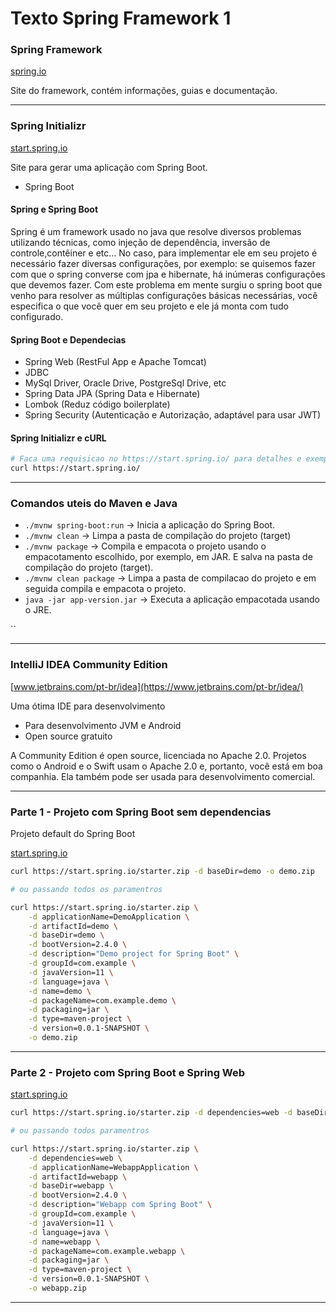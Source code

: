 # Texto Spring Framework 1

### Spring Framework

[spring.io](https://spring.io/)

Site do framework, contém informações, guias e documentação.

---

### Spring Initializr

[start.spring.io](https://start.spring.io/)

Site para gerar uma aplicação com Spring Boot.

- Spring Boot

#### Spring e Spring Boot

Spring é um framework usado no java que resolve diversos problemas utilizando técnicas, como injeção de dependência, inversão de controle,contêiner e etc… No caso, para implementar ele em seu projeto é necessário fazer diversas configurações, por exemplo: se quisemos fazer com que o spring converse com jpa e hibernate, há inúmeras configurações que devemos fazer. Com este problema em mente surgiu o spring boot que venho para resolver as múltiplas configurações básicas necessárias, você especifica o que você quer em seu projeto e ele já monta com tudo configurado.

#### Spring Boot e Dependecias

- Spring Web (RestFul App e Apache Tomcat)
- JDBC
- MySql Driver, Oracle Drive, PostgreSql Drive, etc
- Spring Data JPA (Spring Data e Hibernate)
- Lombok (Reduz código boilerplate)
- Spring Security (Autenticação e Autorização, adaptável para usar JWT)

#### Spring Initializr e cURL

```sh
# Faca uma requisicao no https://start.spring.io/ para detalhes e exemplos
curl https://start.spring.io/
```

---

### Comandos uteis do Maven e Java

- `./mvnw spring-boot:run` ->  Inicia a aplicação do Spring Boot.
- `./mvnw clean` -> Limpa a pasta de compilação do projeto (target)
- `./mvnw package` -> Compila e empacota o projeto usando o empacotamento escolhido, por exemplo, em JAR. E salva na pasta de compilação do projeto (target).
- `./mvnw clean package` -> Limpa a pasta de compilacao do projeto e em seguida compila e empacota o projeto.
- `java -jar app-version.jar` -> Executa a aplicação empacotada usando o JRE.

``

---

### IntelliJ IDEA Community Edition

[www.jetbrains.com/pt-br/idea](https://www.jetbrains.com/pt-br/idea/)

Uma ótima IDE para desenvolvimento

- Para desenvolvimento JVM e Android
- Open source gratuito

A Community Edition é open source, licenciada no Apache 2.0. Projetos como o Android e o Swift usam o Apache 2.0 e, portanto, você está em boa companhia. Ela também pode ser usada para desenvolvimento comercial.

---

### Parte 1 - Projeto com Spring Boot sem dependencias

Projeto default do Spring Boot

[start.spring.io](https://start.spring.io/)

```sh
curl https://start.spring.io/starter.zip -d baseDir=demo -o demo.zip

# ou passando todos os paramentros

curl https://start.spring.io/starter.zip \
    -d applicationName=DemoApplication \
    -d artifactId=demo \
    -d baseDir=demo \
    -d bootVersion=2.4.0 \
    -d description="Demo project for Spring Boot" \
    -d groupId=com.example \
    -d javaVersion=11 \
    -d language=java \
    -d name=demo \
    -d packageName=com.example.demo \
    -d packaging=jar \
    -d type=maven-project \
    -d version=0.0.1-SNAPSHOT \
    -o demo.zip
```

---

### Parte 2 - Projeto com Spring Boot e Spring Web

[start.spring.io](https://start.spring.io/)

```sh
curl https://start.spring.io/starter.zip -d dependencies=web -d baseDir=demo -o demo.zip

# ou passando todos paramentros

curl https://start.spring.io/starter.zip \
    -d dependencies=web \
    -d applicationName=WebappApplication \
    -d artifactId=webapp \
    -d baseDir=webapp \
    -d bootVersion=2.4.0 \
    -d description="Webapp com Spring Boot" \
    -d groupId=com.example \
    -d javaVersion=11 \
    -d language=java \
    -d name=webapp \
    -d packageName=com.example.webapp \
    -d packaging=jar \
    -d type=maven-project \
    -d version=0.0.1-SNAPSHOT \
    -o webapp.zip
```

---
